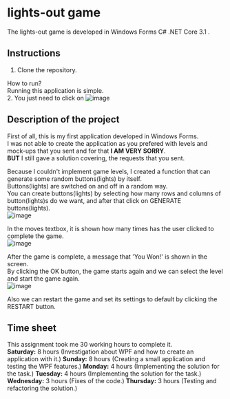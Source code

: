 # lights-out game

The lights-out game is developed in Windows Forms C# .NET Core 3.1 .


## Instructions
1. Clone the repository.


How to run?\
Running this application is simple.\
2. You just need to click on 
![image](https://user-images.githubusercontent.com/68497389/191592434-8e06a57b-53de-4ee3-b5bd-3cf1de1daa4b.png)

## Description of the project

First of all, this is my first application developed in Windows Forms.\
I was not able to create the application as you prefered with levels and mock-ups that you sent and for that __I AM VERY SORRY__.\
__BUT__ I still gave a solution covering, the requests that you sent.



Because I couldn't implement game levels, I created a function that can generate some random buttons(lights) by itself.\
Buttons(lights) are switched on and off in a random way.\
You can create buttons(lights) by selecting how many rows and columns of button(lights)s do we want, and after that click on GENERATE buttons(lights).\
![image](https://user-images.githubusercontent.com/68497389/191595075-2f7ebe29-a30e-4c21-aecf-7de48048b301.png)




In the moves textbox, it is shown how many times has the user clicked to complete the game.\
![image](https://user-images.githubusercontent.com/68497389/191595611-fdecba02-9632-4d4d-b844-4d7c58f05388.png)




After the game is complete, a message that 'You Won!' is shown in the screen.\
By clicking the OK button, the game starts again and we can select the level and start the game again.\
![image](https://user-images.githubusercontent.com/68497389/192871560-3efbdd3a-4a00-4ade-a0d8-36b2f7d8f023.png)




Also we can restart the game and set its settings to default by clicking the RESTART button.



## Time sheet
This assignment took me 30 working hours to complete it.\
__Saturday:__ 8 hours (Investigation about WPF and how to create an application with it.)
__Sunday:__ 8 hours (Creating a small application and testing the WPF features.)
__Monday:__ 4 hours (Implementing the solution for the task.)
__Tuesday:__ 4 hours (Implementing the solution for the task.)
__Wednesday:__ 3 hours (Fixes of the code.)
__Thursday:__ 3 hours (Testing and refactoring the solution.)
